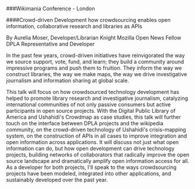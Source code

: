 ###Wikimania Conference - London


####Crowd-driven Development
how crowdsourcing enables open information, collaborative research and libraries as APIs

By Aurelia Moser, Developer/Librarian
Knight Mozilla Open News Fellow
DPLA Representative and Developer

In the past few years, crowd-driven initiatives have reinvigorated the way we source support, vote, fund, and learn; they build a community around impressive programs and push them to fruition. They inform the way we construct libraries, the way we make maps, the way we drive investigative journalism and information sharing at global scale.

This talk will focus on how crowdsourced technology development has helped to promote library research and investigative journalism, catalyzing international communities of not only passive consumers but active participants in open source projects. With the Digital Public Library of America and Ushahidi's Crowdmap as case studies, this talk will further touch on the interface between DPLA projects and the wikipedia community, on the crowd-driven technology of Ushahidi's crisis-mapping system, on the construction of APIs in all cases to improve integration and open information across applications. It will discuss not just what open information can do, but how open development can drive technology projects, building networks of collaborators that radically improve the open source landscape and dramatically amplify open information access for all. As a developer for both projects, I'll speak to the ways crowdsourcing projects have been modeled, integrated into other applications, and sustainably developed over the past year.